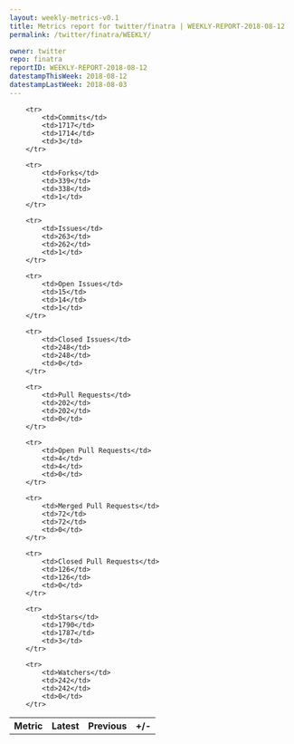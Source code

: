 ```yaml
---
layout: weekly-metrics-v0.1
title: Metrics report for twitter/finatra | WEEKLY-REPORT-2018-08-12
permalink: /twitter/finatra/WEEKLY/

owner: twitter
repo: finatra
reportID: WEEKLY-REPORT-2018-08-12
datestampThisWeek: 2018-08-12
datestampLastWeek: 2018-08-03
---
```




<table style="width: 100%;">
    <tr>
        <th>Metric</th>
        <th>Latest</th>
        <th>Previous</th>
        <th>+/-</th>
    </tr>

        <tr>
            <td>Commits</td>
            <td>1717</td>
            <td>1714</td>
            <td>3</td>
        </tr>
        
        <tr>
            <td>Forks</td>
            <td>339</td>
            <td>338</td>
            <td>1</td>
        </tr>
        
        <tr>
            <td>Issues</td>
            <td>263</td>
            <td>262</td>
            <td>1</td>
        </tr>
        
        <tr>
            <td>Open Issues</td>
            <td>15</td>
            <td>14</td>
            <td>1</td>
        </tr>
        
        <tr>
            <td>Closed Issues</td>
            <td>248</td>
            <td>248</td>
            <td>0</td>
        </tr>
        
        <tr>
            <td>Pull Requests</td>
            <td>202</td>
            <td>202</td>
            <td>0</td>
        </tr>
        
        <tr>
            <td>Open Pull Requests</td>
            <td>4</td>
            <td>4</td>
            <td>0</td>
        </tr>
        
        <tr>
            <td>Merged Pull Requests</td>
            <td>72</td>
            <td>72</td>
            <td>0</td>
        </tr>
        
        <tr>
            <td>Closed Pull Requests</td>
            <td>126</td>
            <td>126</td>
            <td>0</td>
        </tr>
        
        <tr>
            <td>Stars</td>
            <td>1790</td>
            <td>1787</td>
            <td>3</td>
        </tr>
        
        <tr>
            <td>Watchers</td>
            <td>242</td>
            <td>242</td>
            <td>0</td>
        </tr>
        
</table>
